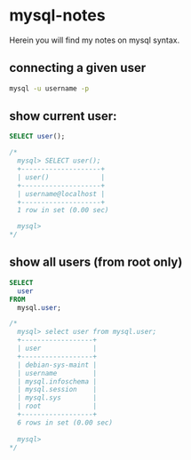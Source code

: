 # mysql-notes

Herein you will find my notes on mysql syntax.

## connecting a given user

```bash
mysql -u username -p
```

## show current user:

```SQL
SELECT user();

/*
  mysql> SELECT user();
  +--------------------+
  | user()             |
  +--------------------+
  | username@localhost |
  +--------------------+
  1 row in set (0.00 sec)

  mysql> 
*/
```

## show all users (from root only)

```SQL
SELECT
  user
FROM
  mysql.user;

/*
  mysql> select user from mysql.user;
  +------------------+
  | user             |
  +------------------+
  | debian-sys-maint |
  | username         |
  | mysql.infoschema |
  | mysql.session    |
  | mysql.sys        |
  | root             |
  +------------------+
  6 rows in set (0.00 sec)
  
  mysql> 
*/
```
